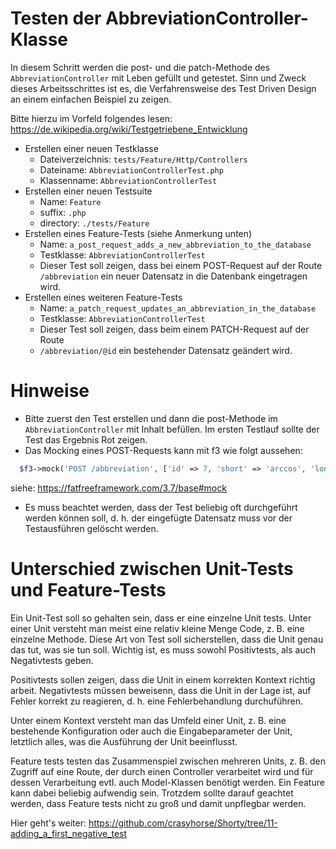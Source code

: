 # Testen der AbbreviationController-Klasse

In diesem Schritt werden die post- und die patch-Methode des `AbbreviationController` mit Leben gefüllt und getestet. Sinn und Zweck dieses Arbeitsschrittes ist es, die Verfahrensweise des Test Driven Design an einem einfachen Beispiel zu zeigen.

Bitte hierzu im Vorfeld folgendes lesen: https://de.wikipedia.org/wiki/Testgetriebene_Entwicklung

* Erstellen einer neuen Testklasse
  * Dateiverzeichnis: `tests/Feature/Http/Controllers`
  * Dateiname: `AbbreviationControllerTest.php`
  * Klassenname: `AbbreviationControllerTest`
* Erstellen einer neuen Testsuite
  * Name: `Feature`
  * suffix: `.php`
  * directory: `./tests/Feature`
* Erstellen eines Feature-Tests (siehe Anmerkung unten)
  * Name: `a_post_request_adds_a_new_abbreviation_to_the_database`
  * Testklasse: `AbbreviationControllerTest`
  * Dieser Test soll zeigen, dass bei einem POST-Request auf der Route `/abbreviation` ein neuer Datensatz in die Datenbank eingetragen wird.
* Erstellen eines weiteren Feature-Tests
  * Name: `a_patch_request_updates_an_abbreviation_in_the_database`
  * Testklasse: `AbbreviationControllerTest`
  * Dieser Test soll zeigen, dass beim einem PATCH-Request auf der Route
  * `/abbreviation/@id` ein bestehender Datensatz geändert wird.

# Hinweise
* Bitte zuerst den Test erstellen und dann die post-Methode im  `AbbreviationController` mit Inhalt befüllen. Im ersten Testlauf sollte der Test das Ergebnis Rot zeigen.
* Das Mocking eines POST-Requests kann mit f3 wie folgt aussehen:

```php
  $f3->mock('POST /abbreviation', ['id' => 7, 'short' => 'arccos', 'long' => 'arcus cosinus']);
```
  siehe: https://fatfreeframework.com/3.7/base#mock
* Es muss beachtet werden, dass der Test beliebig oft durchgeführt werden  können soll, d. h. der eingefügte Datensatz muss vor der Testausführen gelöscht werden.

# Unterschied zwischen Unit-Tests und Feature-Tests

Ein Unit-Test soll so gehalten sein, dass er eine einzelne Unit tests. Unter einer Unit versteht man meist eine relativ kleine Menge Code, z. B. eine einzelne Methode. Diese Art von Test soll sicherstellen, dass die Unit genau das tut, was sie tun soll. Wichtig ist, es muss sowohl Positivtests, als auch Negativtests geben. 

Positivtests sollen zeigen, dass die Unit in einem korrekten Kontext richtig arbeit. Negativtests müssen beweisenn, dass die Unit in der Lage ist, auf Fehler korrekt zu reagieren, d. h. eine Fehlerbehandlung durchuführen.

Unter einem Kontext versteht man das Umfeld einer Unit, z. B. eine bestehende Konfiguration oder auch die Eingabeparameter der Unit, letztlich alles, was die Ausführung der Unit beeinflusst.

Feature tests testen das Zusammenspiel zwischen mehreren Units, z. B. den Zugriff auf eine Route, der durch einen Controller verarbeitet wird und für dessen Verarbeitung evtl. auch Model-Klassen benötigt werden. Ein Feature kann dabei beliebig aufwendig sein. Trotzdem sollte darauf geachtet werden, dass Feature tests nicht zu groß und damit unpflegbar werden.




Hier geht's weiter: https://github.com/crasyhorse/Shorty/tree/11-adding_a_first_negative_test